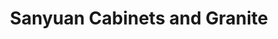 ---
title: "Sanyuan Cabinets and Granite"
url: /seattle/sanyuan-cabinets-and-granite/
shop: shop
---